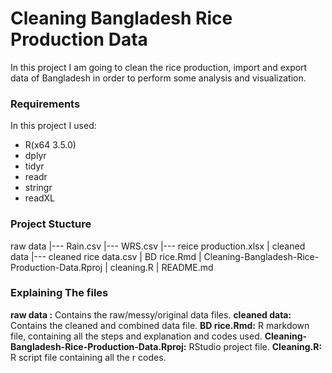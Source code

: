 # Cleaning Bangladesh Rice Production Data

In this project I am going to clean the rice production, import and export data of Bangladesh in order to perform some analysis and visualization.

### Requirements
In this project I used:
+ R(x64 3.5.0)
+ dplyr
+ tidyr
+ readr
+ stringr
+ readXL

### Project Stucture
raw data
|--- Rain.csv
|--- WRS.csv
|--- reice production.xlsx
|
cleaned data
|--- cleaned rice data.csv
|
BD rice.Rmd
|
Cleaning-Bangladesh-Rice-Production-Data.Rproj
|
cleaning.R
|
README.md

### Explaining The files

**raw data :** Contains the raw/messy/original data files.
**cleaned data:** Contains the cleaned and combined data file.
**BD rice.Rmd:** R markdown file, containing all the steps and explanation and codes used.
**Cleaning-Bangladesh-Rice-Production-Data.Rproj:** RStudio project file.
**Cleaning.R:** R script file containing all the r codes.